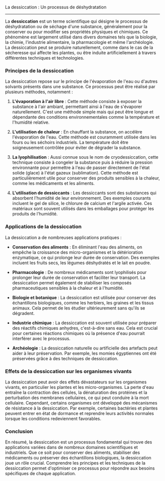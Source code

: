 La dessiccation : Un processus de déshydratation

---

La **dessiccation** est un terme scientifique qui désigne le processus de déshydratation ou de séchage d'une substance, généralement pour la conserver ou pour modifier ses propriétés physiques et chimiques. Ce phénomène est largement utilisé dans divers domaines tels que la biologie, la chimie, l'industrie alimentaire, la pharmacologie et même l'archéologie. La dessiccation peut se produire naturellement, comme dans le cas de la sécheresse qui affecte les plantes, ou être induite artificiellement à travers différentes techniques et technologies.

### Principes de la dessiccation

La dessiccation repose sur le principe de l'évaporation de l'eau ou d'autres solvants présents dans une substance. Ce processus peut être réalisé par plusieurs méthodes, notamment :

1. **L'évaporation à l'air libre** : Cette méthode consiste à exposer la substance à l'air ambiant, permettant ainsi à l'eau de s'évaporer naturellement. C'est une méthode simple mais qui peut être longue et dépendante des conditions environnementales comme la température et l'humidité relative.

2. **L'utilisation de chaleur** : En chauffant la substance, on accélère l'évaporation de l'eau. Cette méthode est couramment utilisée dans les fours ou les séchoirs industriels. La température doit être soigneusement contrôlée pour éviter de dégrader la substance.

3. **La lyophilisation** : Aussi connue sous le nom de cryodessiccation, cette technique consiste à congeler la substance puis à réduire la pression environnante pour permettre à l'eau de passer directement de l'état solide (glace) à l'état gazeux (sublimation). Cette méthode est particulièrement utile pour conserver des produits sensibles à la chaleur, comme les médicaments et les aliments.

4. **L'utilisation de dessiccants** : Les dessiccants sont des substances qui absorbent l'humidité de leur environnement. Des exemples courants incluent le gel de silice, le chlorure de calcium et l'argile activée. Ces matériaux sont souvent utilisés dans les emballages pour protéger les produits de l'humidité.

### Applications de la dessiccation

La dessiccation a de nombreuses applications pratiques :

- **Conservation des aliments** : En éliminant l'eau des aliments, on empêche la croissance des micro-organismes et la détérioration enzymatique, ce qui prolonge leur durée de conservation. Des exemples incluent les fruits secs, les légumes déshydratés et le lait en poudre.

- **Pharmacologie** : De nombreux médicaments sont lyophilisés pour prolonger leur durée de conservation et faciliter leur transport. La dessiccation permet également de stabiliser les composés pharmaceutiques sensibles à la chaleur et à l'humidité.

- **Biologie et botanique** : La dessiccation est utilisée pour conserver des échantillons biologiques, comme les herbiers, les graines et les tissus animaux. Cela permet de les étudier ultérieurement sans qu'ils se dégradent.

- **Industrie chimique** : La dessiccation est souvent utilisée pour préparer des réactifs chimiques anhydres, c'est-à-dire sans eau. Cela est crucial pour certaines réactions chimiques où la présence d'eau pourrait interférer avec le processus.

- **Archéologie** : La dessiccation naturelle ou artificielle des artefacts peut aider à leur préservation. Par exemple, les momies égyptiennes ont été préservées grâce à des techniques de dessiccation.

### Effets de la dessiccation sur les organismes vivants

La dessiccation peut avoir des effets dévastateurs sur les organismes vivants, en particulier les plantes et les micro-organismes. La perte d'eau entraîne la contraction des cellules, la dénaturation des protéines et la perturbation des membranes cellulaires, ce qui peut conduire à la mort cellulaire. Cependant, certains organismes ont développé des mécanismes de résistance à la dessiccation. Par exemple, certaines bactéries et plantes peuvent entrer en état de dormance et reprendre leurs activités normales lorsque les conditions redeviennent favorables.

### Conclusion

En résumé, la dessiccation est un processus fondamental qui trouve des applications variées dans de nombreux domaines scientifiques et industriels. Que ce soit pour conserver des aliments, stabiliser des médicaments ou préserver des échantillons biologiques, la dessiccation joue un rôle crucial. Comprendre les principes et les techniques de la dessiccation permet d'optimiser ce processus pour répondre aux besoins spécifiques de chaque application.